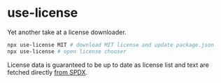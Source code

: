 # use-license

Yet another take at a license downloader.

```sh
npx use-license MIT # download MIT license and update package.json
npx use-license # open license chooser
```

License data is guaranteed to be up to date as license list and text are fetched directly [from SPDX](https://github.com/spdx/license-list-data/).
